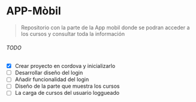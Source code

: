 # APP-Mòbil

> Repositorio con la parte de la App mobil donde se podran acceder a los cursos y consultar toda la información

###### TODO

- [x] Crear proyecto en cordova y inicializarlo 
- [ ] Desarrollar diseño del login
- [ ] Añadir funcionalidad del login
- [ ] Diseño de la parte que muestra los cursos
- [ ] La carga de cursos del usuario loggueado